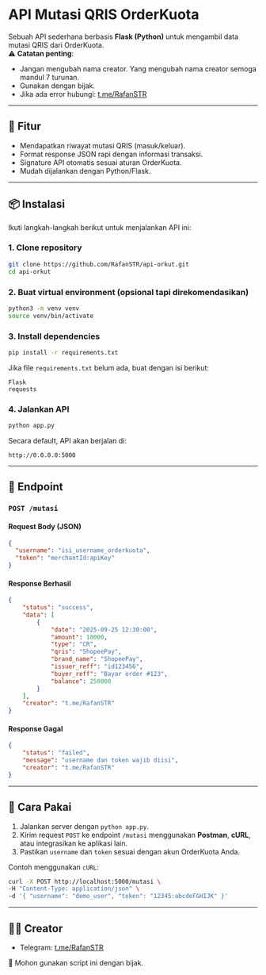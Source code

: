 # API Mutasi QRIS OrderKuota

Sebuah API sederhana berbasis **Flask (Python)** untuk mengambil data mutasi QRIS dari OrderKuota.  
⚠️ **Catatan penting**:  
- Jangan mengubah nama creator. Yang mengubah nama creator semoga mandul 7 turunan.  
- Gunakan dengan bijak.  
- Jika ada error hubungi: [t.me/RafanSTR](https://t.me/RafanSTR)  

---

## 🚀 Fitur
- Mendapatkan riwayat mutasi QRIS (masuk/keluar).
- Format response JSON rapi dengan informasi transaksi.
- Signature API otomatis sesuai aturan OrderKuota.
- Mudah dijalankan dengan Python/Flask.

---

## 📦 Instalasi

Ikuti langkah-langkah berikut untuk menjalankan API ini:

### 1. Clone repository
```bash
git clone https://github.com/RafanSTR/api-orkut.git
cd api-orkut
```

### 2. Buat virtual environment (opsional tapi direkomendasikan)
```bash
python3 -m venv venv
source venv/bin/activate
```

### 3. Install dependencies
```bash
pip install -r requirements.txt
```

Jika file `requirements.txt` belum ada, buat dengan isi berikut:
```
Flask
requests
```

### 4. Jalankan API
```bash
python app.py
```

Secara default, API akan berjalan di:
```
http://0.0.0.0:5000
```

---

## 📡 Endpoint

### `POST /mutasi`

#### Request Body (JSON)
```json
{
  "username": "isi_username_orderkuota",
  "token": "merchantId:apiKey"
}
```

#### Response Berhasil
```json
{
    "status": "success",
    "data": [
        {
            "date": "2025-09-25 12:30:00",
            "amount": 10000,
            "type": "CR",
            "qris": "ShopeePay",
            "brand_name": "ShopeePay",
            "issuer_reff": "id123456",
            "buyer_reff": "Bayar order #123",
            "balance": 250000
        }
    ],
    "creator": "t.me/RafanSTR"
}
```

#### Response Gagal
```json
{
    "status": "failed",
    "message": "username dan token wajib diisi",
    "creator": "t.me/RafanSTR"
}
```

---

## 🔧 Cara Pakai
1. Jalankan server dengan `python app.py`.
2. Kirim request `POST` ke endpoint `/mutasi` menggunakan **Postman**, **cURL**, atau integrasikan ke aplikasi lain.
3. Pastikan `username` dan `token` sesuai dengan akun OrderKuota Anda.

Contoh menggunakan `cURL`:
```bash
curl -X POST http://localhost:5000/mutasi \
-H "Content-Type: application/json" \
-d '{ "username": "demo_user", "token": "12345:abcdeFGHIJK" }'

```

---

## 👨‍💻 Creator
- Telegram: [t.me/RafanSTR](https://t.me/RafanSTR)  

🙏 Mohon gunakan script ini dengan bijak.  
